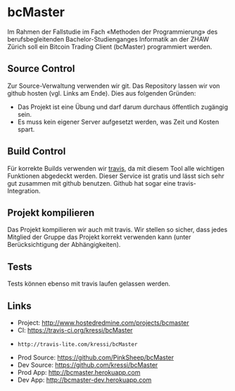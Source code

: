 bcMaster
========

Im Rahmen der Fallstudie im Fach «Methoden der Programmierung» des berufsbegleitenden
Bachelor-Studienganges Informatik an der ZHAW Zürich soll ein Bitcoin Trading Client
(bcMaster) programmiert werden.


Source Control
--------------

Zur Source-Verwaltung verwenden wir git. Das Repository lassen wir von github hosten
(vgl. Links am Ende). Dies aus folgenden Gründen:

 * Das Projekt ist eine Übung und darf darum durchaus öffentlich zugängig sein.
 * Es muss kein eigener Server aufgesetzt werden, was Zeit und Kosten spart.



Build Control
-------------

Für korrekte Builds verwenden wir [travis](https://travis-ci.org/kressi/bcMaster), da mit diesem Tool
alle wichtigen Funktionen abgedeckt werden.
Dieser Service ist gratis und lässt sich sehr gut zusammen mit github benutzen. Github
hat sogar eine travis-Integration.



Projekt kompilieren
-------------------

Das Projekt kompilieren wir auch mit travis. Wir stellen so sicher, dass jedes Mitglied
der Gruppe das Projekt korrekt verwenden kann (unter Berücksichtigung der Abhängigkeiten).



Tests
-----

Tests können ebenso mit travis laufen gelassen werden.



Links
------

* Project: http://www.hostedredmine.com/projects/bcmaster
* CI: https://travis-ci.org/kressi/bcMaster
*     http://travis-lite.com/kressi/bcMaster
* Prod Source: https://github.com/PinkSheep/bcMaster
* Dev Source: https://github.com/kressi/bcMaster
* Prod App: http://bcmaster.herokuapp.com
* Dev App: http://bcmaster-dev.herokuapp.com
